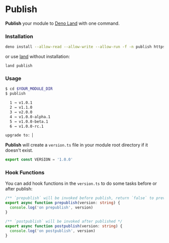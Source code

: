 # Publish

**Publish** your module to [Deno Land](https://deno.land) with one command.

### Installation

```bash
deno install --allow-read --allow-write --allow-run -f -n publish https://deno.land/x/publish@v1.14.0/cli.ts
```

or use [land](https://deno.land/x/land) without installation:

```
land publish
```

### Usage

```bash
$ cd $YOUR_MODULE_DIR
$ publish

  1 → v1.0.1
  2 → v1.1.0
  3 → v2.0.0
  4 → v1.0.0-alpha.1
  5 → v1.0.0-beta.1
  6 → v1.0.0-rc.1

upgrade to: ▏
```

**Publish** will create a `version.ts` file in your module root directory if it doesn't exist.

```ts
export const VERSION = '1.0.0'
```

### Hook Functions

You can add hook functions in the `version.ts` to do some tasks before or after publish:

```ts
/** `prepublish` will be invoked before publish, return `false` to prevent the publish */
export async function prepublish(version: string) {
  console.log('on prepublish', version)
}

/** `postpublish` will be invoked after published */
export async function postpublish(version: string) {
  console.log('on postpublish', version)
}
```
